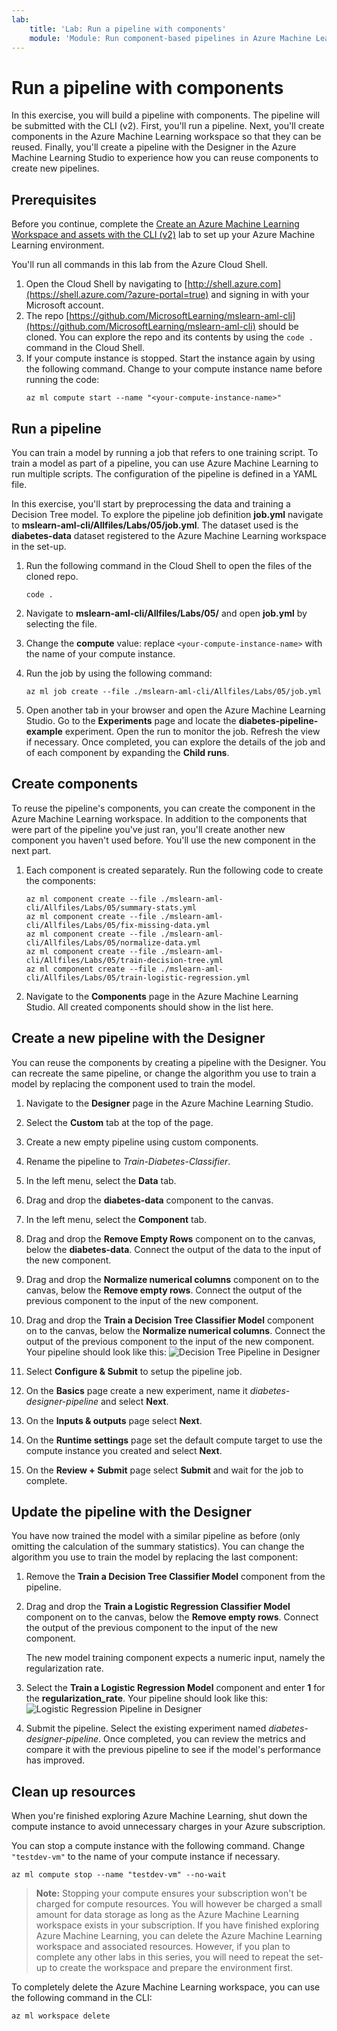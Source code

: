 ```yaml
---
lab:
    title: 'Lab: Run a pipeline with components'
    module: 'Module: Run component-based pipelines in Azure Machine Learning with CLI (v2)'
---
```


# Run a pipeline with components

In this exercise, you will build a pipeline with components. The pipeline will be submitted with the CLI (v2). First, you'll run a pipeline. Next, you'll create components in the Azure Machine Learning workspace so that they can be reused. Finally, you'll create a pipeline with the Designer in the Azure Machine Learning Studio to experience how you can reuse components to create new pipelines.

## Prerequisites

Before you continue, complete the [Create an Azure Machine Learning Workspace and assets with the CLI (v2)](01-create-workspace.md) lab to set up your Azure Machine Learning environment.

You'll run all commands in this lab from the Azure Cloud Shell.

1. Open the Cloud Shell by navigating to [http://shell.azure.com](https://shell.azure.com/?azure-portal=true) and signing in with your Microsoft account.
1. The repo [https://github.com/MicrosoftLearning/mslearn-aml-cli](https://github.com/MicrosoftLearning/mslearn-aml-cli) should be cloned. You can explore the repo and its contents by using the `code .` command in the Cloud Shell.
1. If your compute instance is stopped. Start the instance again by using the following command. Change <your-compute-instance-name> to your compute instance name before running the code:
    ```azurecli
    az ml compute start --name "<your-compute-instance-name>"
    ```

## Run a pipeline

You can train a model by running a job that refers to one training script. To train a model as part of a pipeline, you can use Azure Machine Learning to run multiple scripts. The configuration of the pipeline is defined in a YAML file.

In this exercise, you'll start by preprocessing the data and training a Decision Tree model. To explore the pipeline job definition **job.yml** navigate to **mslearn-aml-cli/Allfiles/Labs/05/job.yml**. The dataset used is the **diabetes-data** dataset registered to the Azure Machine Learning workspace in the set-up.

1. Run the following command in the Cloud Shell to open the files of the cloned repo.

    ```azurecli
    code .
    ```

2. Navigate to **mslearn-aml-cli/Allfiles/Labs/05/** and open **job.yml** by selecting the file.
3. Change the **compute** value: replace `<your-compute-instance-name>` with the name of your compute instance.
4. Run the job by using the following command:

    ```azurecli
    az ml job create --file ./mslearn-aml-cli/Allfiles/Labs/05/job.yml
    ```

5. Open another tab in your browser and open the Azure Machine Learning Studio. Go to the **Experiments** page and locate the **diabetes-pipeline-example** experiment. Open the run to monitor the job. Refresh the view if necessary. Once completed, you can explore the details of the job and of each component by expanding the **Child runs**.

## Create components

To reuse the pipeline's components, you can create the component in the Azure Machine Learning workspace. In addition to the components that were part of the pipeline you've just ran, you'll create another new component you haven't used before. You'll use the new component in the next part.

1. Each component is created separately. Run the following code to create the components:

    ```azurecli
    az ml component create --file ./mslearn-aml-cli/Allfiles/Labs/05/summary-stats.yml
    az ml component create --file ./mslearn-aml-cli/Allfiles/Labs/05/fix-missing-data.yml
    az ml component create --file ./mslearn-aml-cli/Allfiles/Labs/05/normalize-data.yml
    az ml component create --file ./mslearn-aml-cli/Allfiles/Labs/05/train-decision-tree.yml
    az ml component create --file ./mslearn-aml-cli/Allfiles/Labs/05/train-logistic-regression.yml
    ```

2. Navigate to the **Components** page in the Azure Machine Learning Studio. All created components should show in the list here. 

## Create a new pipeline with the Designer

You can reuse the components by creating a pipeline with the Designer. You can recreate the same pipeline, or change the algorithm you use to train a model by replacing the component used to train the model.

1. Navigate to the **Designer** page in the Azure Machine Learning Studio.
2. Select the **Custom** tab at the top of the page.
3. Create a new empty pipeline using custom components.
4. Rename the pipeline to *Train-Diabetes-Classifier*.
5. In the left menu, select the **Data** tab.
6. Drag and drop the **diabetes-data** component to the canvas.
7. In the left menu, select the **Component** tab.
8. Drag and drop the **Remove Empty Rows** component on to the canvas, below the **diabetes-data**. Connect the output of the data to the input of the new component.
9. Drag and drop the **Normalize numerical columns** component on to the canvas, below the **Remove empty rows**. Connect the output of the previous component to the input of the new component.
10. Drag and drop the **Train a Decision Tree Classifier Model** component on to the canvas, below the **Normalize numerical columns**. Connect the output of the previous component to the input of the new component. Your pipeline should look like this:
![Decision Tree Pipeline in Designer](media/designer-pipeline-decision.png)

11. Select **Configure & Submit** to setup the pipeline job.
12. On the **Basics** page create a new experiment, name it *diabetes-designer-pipeline* and select **Next**.
13. On the **Inputs & outputs** page select **Next**.
14. On the **Runtime settings** page set the default compute target to use the compute instance you created and select **Next**.
15. On the **Review + Submit** page select **Submit** and wait for the job to complete.

## Update the pipeline with the Designer

You have now trained the model with a similar pipeline as before (only omitting the calculation of the summary statistics). You can change the algorithm you use to train the model by replacing the last component:

1. Remove the **Train a Decision Tree Classifier Model** component from the pipeline. 
2. Drag and drop the **Train a Logistic Regression Classifier Model** component on to the canvas, below the **Remove empty rows**. Connect the output of the previous component to the input of the new component.

    The new model training component expects a numeric input, namely the regularization rate.

3. Select the **Train a Logistic Regression Model** component and enter **1** for the **regularization_rate**. Your pipeline should look like this:
![Logistic Regression Pipeline in Designer](media/designer-pipeline-regression.png)
4. Submit the pipeline. Select the existing experiment named *diabetes-designer-pipeline*. Once completed, you can review the metrics and compare it with the previous pipeline to see if the model's performance has improved.

## Clean up resources

When you're finished exploring Azure Machine Learning, shut down the compute instance to avoid unnecessary charges in your Azure subscription.

You can stop a compute instance with the following command. Change `"testdev-vm"` to the name of your compute instance if necessary.

```azurecli
az ml compute stop --name "testdev-vm" --no-wait
```

> **Note:** Stopping your compute ensures your subscription won't be charged for compute resources. You will however be charged a small amount for data storage as long as the Azure Machine Learning workspace exists in your subscription. If you have finished exploring Azure Machine Learning, you can delete the Azure Machine Learning workspace and associated resources. However, if you plan to complete any other labs in this series, you will need to repeat the set-up to create the workspace and prepare the environment first.

To completely delete the Azure Machine Learning workspace, you can use the following command in the CLI:

```azurecli
az ml workspace delete
```
